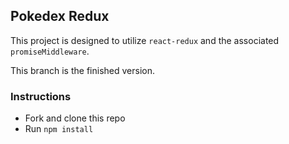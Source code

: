 ## Pokedex Redux

This project is designed to utilize `react-redux` and the associated `promiseMiddleware`.

This branch is the finished version.

### Instructions

* Fork and clone this repo
* Run `npm install`